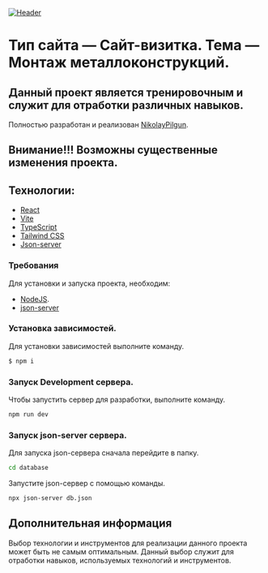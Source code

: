 [![Header](https://github.com/NikolayPilgun/MetalStructures/blob/main/public/1MetalStructures.png)](https://nikolaypilgun.ru/)

# Тип сайта — Сайт-визитка. Тема — Монтаж металлоконструкций.

## Данный проект является тренировочным и служит для отработки различных навыков.

Полностью разработан и реализован [NikolayPilgun](https://github.com/NikolayPilgun).

## Внимание!!! Возможны существенные изменения проекта.

## Технологии:

- [React](https://ru.legacy.reactjs.org/)
- [Vite](https://vitejs.dev/)
- [TypeScript](https://www.typescriptlang.org/)
- [Tailwind CSS](https://tailwindcss.com/)
- [Json-server](https://github.com/typicode/json-server)

### Требования

Для установки и запуска проекта, необходим:

- [NodeJS](https://nodejs.org/).
- [json-server](https://www.npmjs.com/package/json-server)

### Установка зависимостей.

Для установки зависимостей выполните команду.

```sh
$ npm i
```

### Запуск Development сервера.

Чтобы запустить сервер для разработки, выполните команду.

```sh
npm run dev
```

### Запуск json-server сервера.

Для запуска json-сервера сначала перейдите в папку.

```sh
cd database
```

Запустите json-сервер с помощью команды.

```sh
npx json-server db.json
```

## Дополнительная информация

Выбор технологии и инструментов для реализации данного проекта может быть не самым оптимальным.
Данный выбор служит для отработки навыков, используемых технологий и инструментов.
